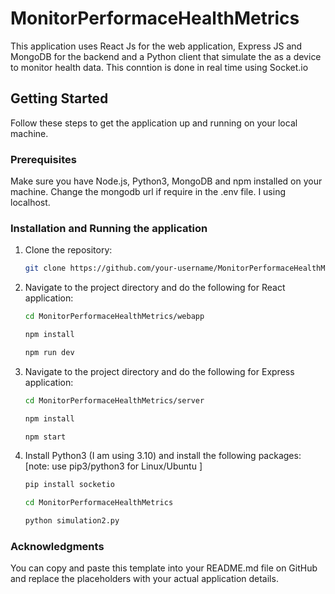 # MonitorPerformaceHealthMetrics
This application uses React Js for the web application, Express JS and MongoDB for the backend and a Python client that
simulate the as a device to monitor health data. This conntion is done in real time using Socket.io

## Getting Started
Follow these steps to get the application up and running on your local machine.

### Prerequisites
Make sure you have Node.js, Python3, MongoDB and npm installed on your machine.
Change the mongodb url if require in the .env file. I using localhost.

### Installation and Running the application
1. Clone the repository:
    ```bash
    git clone https://github.com/your-username/MonitorPerformaceHealthMetrics.git
    ```
2. Navigate to the project directory and do the following for React application:
    ```bash
    cd MonitorPerformaceHealthMetrics/webapp
    ```

     ```bash
    npm install
    ```

     ```bash
    npm run dev
    ```

3. Navigate to the project directory and do the following for Express application:
    ```bash
    cd MonitorPerformaceHealthMetrics/server
    ```

     ```bash
    npm install
    ```

     ```bash
    npm start
    ```

4. Install Python3 (I am using 3.10) and install the following packages:
    [note: use pip3/python3 for Linux/Ubuntu ]

    ```bash
    pip install socketio
    ```

     ```bash
    cd MonitorPerformaceHealthMetrics
    ```

     ```bash
    python simulation2.py
    ```

### Acknowledgments
You can copy and paste this template into your README.md file on GitHub and replace the placeholders with your actual application details.
